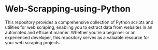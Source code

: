 # Web-Scrapping-using-Python
This repository provides a comprehensive collection of Python scripts and utilities for web scraping, enabling you to extract data from websites in an automated and efficient manner. Whether you're a beginner or an experienced developer, this repository serves as a valuable resource for your web scraping projects..
